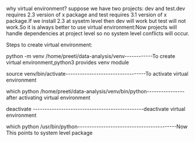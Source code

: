 why virtual environment?
suppose we have two projects: 
dev and test.dev requires 2.3 version of x package and test requires 3.1 version of x package.If we install 2.3 at sysetm level then 
dev will work but test will not work.So it is always better to use virtual environment:Now projects will handle dependencies at project
level so no system level conflicts will occur.

Steps to create virtual environment:

python -m venv /home/preeti/data-analysis/venv------------To create virtual environment,python3 provides venv module

source venv/bin/activate----------------------------------To activate virtual environment

which python
/home/preeti/data-analysis/venv/bin/python----------------after activating virtual environment

deactivate -----------------------------------------------deactivate virtual environment

which python
/usr/bin/python------------------------------------------Now This points to system level package

